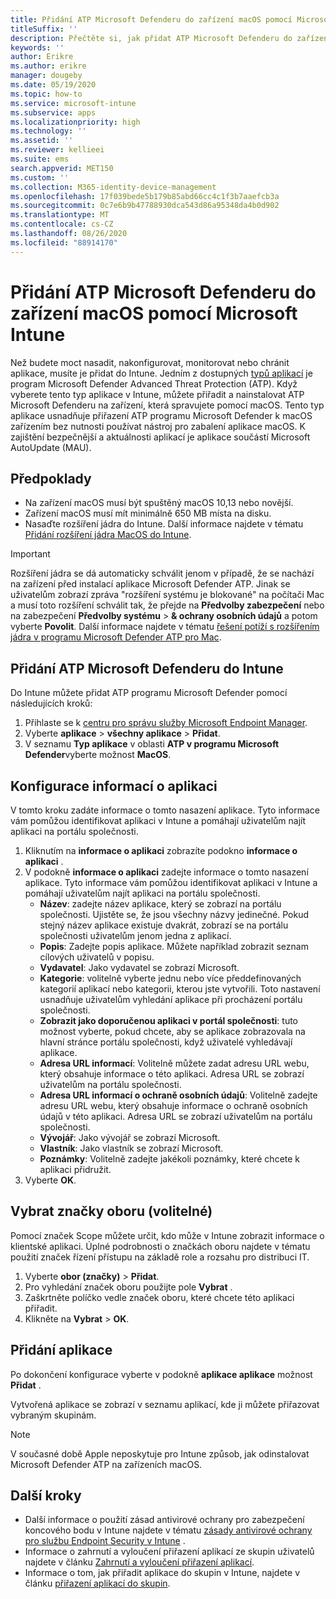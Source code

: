```yaml
---
title: Přidání ATP Microsoft Defenderu do zařízení macOS pomocí Microsoft Intune
titleSuffix: ''
description: Přečtěte si, jak přidat ATP Microsoft Defenderu do zařízení macOS pomocí Microsoft Intune.
keywords: ''
author: Erikre
ms.author: erikre
manager: dougeby
ms.date: 05/19/2020
ms.topic: how-to
ms.service: microsoft-intune
ms.subservice: apps
ms.localizationpriority: high
ms.technology: ''
ms.assetid: ''
ms.reviewer: kellieei
ms.suite: ems
search.appverid: MET150
ms.custom: ''
ms.collection: M365-identity-device-management
ms.openlocfilehash: 17f039bede5b179b85abd66cc4c1f3b7aaefcb3a
ms.sourcegitcommit: 0c7e6b9b47788930dca543d86a95348da4b0d902
ms.translationtype: MT
ms.contentlocale: cs-CZ
ms.lasthandoff: 08/26/2020
ms.locfileid: "88914170"
---
```

# <a name="add-microsoft-defender-atp-to-macos-devices-using-microsoft-intune"></a>Přidání ATP Microsoft Defenderu do zařízení macOS pomocí Microsoft Intune

Než budete moct nasadit, nakonfigurovat, monitorovat nebo chránit aplikace, musíte je přidat do Intune. Jedním z dostupných [typů aplikací](apps-add.md#app-types-in-microsoft-intune) je program Microsoft Defender Advanced Threat Protection (ATP). Když vyberete tento typ aplikace v Intune, můžete přiřadit a nainstalovat ATP Microsoft Defenderu na zařízení, která spravujete pomocí macOS. Tento typ aplikace usnadňuje přiřazení ATP programu Microsoft Defender k macOS zařízením bez nutnosti používat nástroj pro zabalení aplikace macOS. K zajištění bezpečnější a aktuálnosti aplikací je aplikace součástí Microsoft AutoUpdate (MAU).

## <a name="prerequisites"></a>Předpoklady
- Na zařízení macOS musí být spuštěný macOS 10,13 nebo novější.
- Zařízení macOS musí mít minimálně 650 MB místa na disku.
- Nasaďte rozšíření jádra do Intune. Další informace najdete v tématu [Přidání rozšíření jádra MacOS do Intune](../configuration/kernel-extensions-overview-macos.md).

> [!IMPORTANT]
> Rozšíření jádra se dá automaticky schválit jenom v případě, že se nachází na zařízení před instalací aplikace Microsoft Defender ATP. Jinak se uživatelům zobrazí zpráva "rozšíření systému je blokované" na počítači Mac a musí toto rozšíření schválit tak, že přejde na **Předvolby zabezpečení** nebo na zabezpečení **Předvolby systému**  >  **& ochrany osobních údajů** a potom vyberte **Povolit**. Další informace najdete v tématu [řešení potíží s rozšířením jádra v programu Microsoft Defender ATP pro Mac](/windows/security/threat-protection/microsoft-defender-atp/mac-support-kext).

## <a name="add-microsoft-defender-atp-to-intune"></a>Přidání ATP Microsoft Defenderu do Intune
Do Intune můžete přidat ATP programu Microsoft Defender pomocí následujících kroků:

1. Přihlaste se k [centru pro správu služby Microsoft Endpoint Manager](https://go.microsoft.com/fwlink/?linkid=2109431).
2. Vyberte **aplikace**  >  **všechny aplikace**  >  **Přidat**.
3. V seznamu **Typ aplikace** v oblasti **ATP v programu Microsoft Defender**vyberte možnost **MacOS**.

## <a name="configure-app-information"></a>Konfigurace informací o aplikaci
V tomto kroku zadáte informace o tomto nasazení aplikace. Tyto informace vám pomůžou identifikovat aplikaci v Intune a pomáhají uživatelům najít aplikaci na portálu společnosti.

1. Kliknutím na **informace o aplikaci** zobrazíte podokno **informace o aplikaci** .
2. V podokně **informace o aplikaci** zadejte informace o tomto nasazení aplikace. Tyto informace vám pomůžou identifikovat aplikaci v Intune a pomáhají uživatelům najít aplikaci na portálu společnosti.
    - **Název**: zadejte název aplikace, který se zobrazí na portálu společnosti. Ujistěte se, že jsou všechny názvy jedinečné. Pokud stejný název aplikace existuje dvakrát, zobrazí se na portálu společnosti uživatelům jenom jedna z aplikací.
    - **Popis**: Zadejte popis aplikace. Můžete například zobrazit seznam cílových uživatelů v popisu.
    - **Vydavatel**: Jako vydavatel se zobrazí Microsoft.
    - **Kategorie**: volitelně vyberte jednu nebo více předdefinovaných kategorií aplikací nebo kategorii, kterou jste vytvořili. Toto nastavení usnadňuje uživatelům vyhledání aplikace při procházení portálu společnosti.
    - **Zobrazit jako doporučenou aplikaci v portál společnosti**: tuto možnost vyberte, pokud chcete, aby se aplikace zobrazovala na hlavní stránce portálu společnosti, když uživatelé vyhledávají aplikace.
    - **Adresa URL informací**: Volitelně můžete zadat adresu URL webu, který obsahuje informace o této aplikaci. Adresa URL se zobrazí uživatelům na portálu společnosti.
    - **Adresa URL informací o ochraně osobních údajů**: Volitelně zadejte adresu URL webu, který obsahuje informace o ochraně osobních údajů v této aplikaci. Adresa URL se zobrazí uživatelům na portálu společnosti.
    - **Vývojář**: Jako vývojář se zobrazí Microsoft.
    - **Vlastník**: Jako vlastník se zobrazí Microsoft.
    - **Poznámky**: Volitelně zadejte jakékoli poznámky, které chcete k aplikaci přidružit.
3. Vyberte **OK**.

## <a name="select-scope-tags-optional"></a>Vybrat značky oboru (volitelné)
Pomocí značek Scope můžete určit, kdo může v Intune zobrazit informace o klientské aplikaci. Úplné podrobnosti o značkách oboru najdete v tématu použití značek řízení přístupu na základě role a rozsahu pro distribuci IT.
1.    Vyberte **obor (značky)**  >  **Přidat**.
2.    Pro vyhledání značek oboru použijte pole **Vybrat** .
3.    Zaškrtněte políčko vedle značek oboru, které chcete této aplikaci přiřadit.
4.    Klikněte na **Vybrat**  >  **OK**.

## <a name="add-the-app"></a>Přidání aplikace
Po dokončení konfigurace vyberte v podokně **aplikace aplikace** možnost **Přidat** . 

Vytvořená aplikace se zobrazí v seznamu aplikací, kde ji můžete přiřazovat vybraným skupinám. 

> [!NOTE]
> V současné době Apple neposkytuje pro Intune způsob, jak odinstalovat Microsoft Defender ATP na zařízeních macOS.

## <a name="next-steps"></a>Další kroky
- Další informace o použití zásad antivirové ochrany pro zabezpečení koncového bodu v Intune najdete v tématu [zásady antivirové ochrany pro službu Endpoint Security v Intune](../protect/endpoint-security-antivirus-policy.md) . 
- Informace o zahrnutí a vyloučení přiřazení aplikací ze skupin uživatelů najdete v článku [Zahrnutí a vyloučení přiřazení aplikací](apps-inc-exl-assignments.md).
- Informace o tom, jak přiřadit aplikace do skupin v Intune, najdete v článku [přiřazení aplikací do skupin](apps-deploy.md).